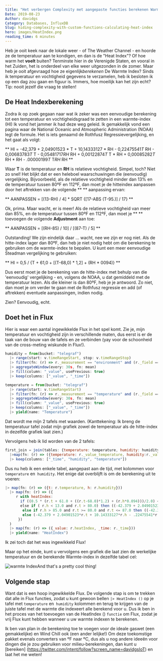 ```yaml
---
title: "Het verbergen Complexity met aangepaste functies berekenen Warmte Index"
Date: 2019-08-23
Author: davidgs
Category: Databases, InfluxDB
Slug: hiding-complexity-with-custom-functions-calculating-heat-index
hero: images/HeatIndex.png
reading_time: 6 minutes
---
```


Heb je ooit keek naar de lokale weer - of The Weather Channel - en hoorde ze de temperatuur aan te kondigen, en dan is de "Heat Index"? Of hoe warm het **voelt** buiten? Tenminste hier in de Verenigde Staten, en vooral in het Zuiden, het is onderdeel van elke weer uitgezonden in de zomer. Maar heb je ooit afgevraagd hoe ze eigenlijk*berekenen* De Warmte Index? Sinds ik temperatuur en vochtigheid gegevens te verzamelen, heb ik besloten ik op een dag zou gaan en figuur is. Immers, hoe moeilijk kan het zijn echt? Tip: nooit jezelf die vraag te stellen!

## De Heat Indexberekening

Zodra ik op zoek gegaan naar wat ik zeker was een eenvoudige berekening tot een temperatuur en vochtigheidsgraad te zetten in een warmte-index (HI) Ik vond het jammer ik had deze weg geleid. Ik gemakkelijk vond een pagina waar de National Oceanic and Atmospheric Administration (NOAA) legt de formule. Het is iets genaamd de Rothfusz Regressievergelijking, en het gaat als volgt:

** HI = -42,379 + 2,04901523 * T + 10,14333127 * RH - 0,22475541*T* RH - 0,00683783*T* T - 0,05481717*RH* RH + 0,00122874*T* T * RH + 0,00085282*T* RH * RH - .00000199*T* T*RH* RH **

Waar **T** is de temperatuur en **RH** is relatieve vochtigheid. Simpel, toch? Niet zo snel! Het blijkt dat er een heleboel waarschuwingen die (eenvoudig) vergelijking. Bijvoorbeeld, als de relatieve vochtigheid minder dan 13% en de temperatuur tussen 80ºF en 112ºF, dan moet je de hitteindex aanpassen door het aftrekken van de volgende ** ** aanpassing ervan:

** AANPASSEN = [(13-RH) / 4] * SQRT {[17-ABS (T-95.)] / 17} **

Ok, prima. Maar wacht, er is meer! Als de relatieve vochtigheid van meer dan 85%, en de temperatuur tussen 80ºF en 112ºF, dan moet je ** ** toevoegen de volgende **Adjustment** aan toe:

** AANPASSEN = [(RH-85) / 10] / [(87-T) / 5] **

Outstanding! We zijn eindelijk daar ... wacht, nee we zijn er nog niet. Als de hitte-index lager dan 80ºF, dan heb je niet nodig hebt om die berekening te gebruiken om de warmte-index te bepalen. U kunt een meer eenvoudige Steadman vergelijking te gebruiken:

** HI = 0,5 / {T + 61,0 + [(T-68,0) * 1,2] + (RH * 0094)} **

Dus eerst moet je de berekening van de hitte-index met behulp van die 'eenvoudig' vergelijking - en, volgens de NOAA, u dat gemiddeld met de temperatuur lezen. Als die kleiner is dan 80ºF, heb je je antwoord. Zo niet, dan moet je om verder te gaan met de Rothfusz regressie en add (of aftrekken) eventuele aanpassingen, indien nodig.

Zien? Eenvoudig, echt.

## Doet het in Flux

Hier is waar een aantal ingewikkelde Flux in het spel komt. Zie je, mijn temperatuur en vochtigheid zijn in verschillende maten, dus eerst is er de taak van de bouw van de tafels en ze verbinden (yay voor de schoonheid van de cross-meting wiskunde in Flux!).

```js
humidity = from(bucket: "telegraf")
  |> range(start: v.timeRangeStart, stop: v.timeRangeStop)
  |> filter(fn: (r) => r._measurement == "environment" and (r._field == "humidity"))
  |> aggregateWindow(every: 30s, fn: mean)
  |> fill(column: "_value", usePrevious: true)
  |> keep(columns: ["_value", "_time"])

temperature = from(bucket: "telegraf")
  |> range(start: v.timeRangeStart)
  |> filter(fn: (r) => r._measurement == "temperature" and (r._field == "temp_f"))
  |> aggregateWindow(every: 30s, fn: mean)
  |> fill(column: "_value", usePrevious: true)
  |> keep(columns: ["_value", "_time"])
  |> yield(name: "Temperature")
```

Dat wordt me mijn 2 tafels met waarden. (Kanttekening: Ik breng de temperatuur tafel zodat mijn grafiek zowel de temperatuur als de hitte-index in dezelfde grafiek laat zien.)

Vervolgens heb ik lid worden van de 2 tafels:

```js
first_join = join(tables: {temperature: temperature, humidity: humidity}, on: ["_time"])
  |>map(fn: (r) => ({temperature: r._value_temperature, humidity:r._value_humidity, _time: r._time}))
  |> keep(columns: ["_time", "humidity", "temperature"])
```

Dus nu heb ik een enkele tabel, aangepast aan de tijd, met kolommen voor `temperature` en` humidity`. Het enige dat overblijft is om de berekening uit te voeren:

```js
|> map(fn: (r) => ({t: r.temperature, h: r.humidity}))
  |> map(fn: (r) => ({
     r with heatIndex:
       if ((0.5 * (r.t + 61.0 + ((r.t-68.0)*1.2) + (r.h*0.094)))/2.0) < 80.0 then (0.5 * (r.t + 61.0 + ((r.t - 68.0)*1.2) + (r.h*0.094)))
       else if ( r.h < 13.0 and r.t > 80.0) then ((-42.379 + 2.04901523*r.t + 10.14333127*r.h - .22475541*r.t*r.h - .00683783*r.t*r.h - .05481717*r.t*r.h + .00122874*r.t*r.t*r.h + .00085282*r.t*r.h*r.h - .00000199*r.t*r.t*r.h*r.h - (((13.0-r.h)/4.0)*math.sqrt(x: ((17.0-math.abs(x: (r.t-95.0))/17.0))))))
        else if r.h > 85.0 and r.t >= 80.0 and r.t <= 87.0 then ((-42.379 + 2.04901523*r.t + 10.14333127*r.h - .22475541*r.t*r.h - .00683783*r.t*r.h - .05481717*r.t*r.h + .00122874*r.t*r.t*r.h + .00085282*r.t*r.h*r.h - .00000199*r.t*r.t*r.h*r.h) + (( r.h-85.0 )/10.0) *((87.0-r.t)/5.0))
        else (-42.379 + 2.04901523*r.t + 10.14333127*r.h - .22475541*r.t*r.h - .00683783*r.t*r.h - .05481717*r.t*r.h + .00122874*r.t*r.t*r.h + .00085282*r.t*r.h*r.h - .00000199*r.t*r.t*r.h*r.h)
      })
  )
  |> map(fn: (r) => ({_value: r.heatIndex, _time: r._time}))
  |> yield(name: "HeatIndex")
```

Ik zei toch dat het was ingewikkeld Flux!

Maar op het einde, kunt u vervolgens een grafiek die laat zien de werkelijke temperatuur en de berekende Warmte-index in dezelfde tabel cel:

![warmte Index](/posts/category/programming/images/HeatIndex.png)And that's a pretty cool thing!

## Volgende stap

Want dat is een hoop ingewikkelde Flux. De volgende stap is om te trekken dat alle in Flux functies, zodat u kunt gewoon bellen `|> HeatIndex ()` op je tafel met `temperature` en` humidity` kolommen en terug te krijgen van de juiste tafel met de warmte die indexeert alle berekend voor u. Dus ik ben in het proces van het toevoegen van de HeatIndex () `functie` om Flux, zodat je vrij Flux kunt hebben wanneer u uw warmte indexen te berekenen.

Ik ben van plan in de berekening toe te voegen voor de ideale gaswet (een gemakkelijke) en Wind Chill ook (een ander lelijke!) Om deze toekomstige pakket evenals converters van ºF naar ºC, dus als u nog andere ideeën voor dingen die je zou gebruiken voor milieu-berekeningen, dan kunt u [bereiken] (https://twitter.com/intent/follow?screen_name=davidgsIoT) en laat het me weten!
